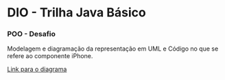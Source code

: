 # DIO - Trilha Java Básico

### POO - Desafio

Modelagem e diagramação da representação em UML e Código no que se refere ao componente iPhone.

[Link para o diagrama](https://drive.google.com/file/d/1RQ3AF5QolkAbhUH3JemEh_rPf5Y-Q3RJ/view?usp=sharing)
